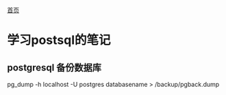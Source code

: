 [首页](/)
# 学习postsql的笔记

## postgresql 备份数据库

pg_dump -h localhost -U postgres databasename > /backup/pgback.dump
